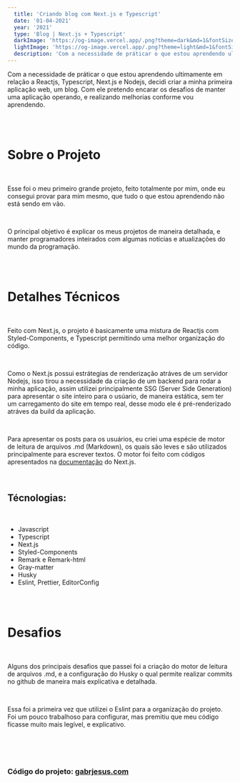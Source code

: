 ```yaml
---
  title: 'Criando blog com Next.js e Typescript'
  date: '01-04-2021'
  year: '2021'
  type: 'Blog | Next.js + Typescript'
  darkImage: 'https://og-image.vercel.app/.png?theme=dark&md=1&fontSize=125px&images=https%3A%2F%2Fassets.vercel.com%2Fimage%2Fupload%2Ffront%2Fassets%2Fdesign%2Fnextjs-white-logo.svg&images=https%3A%2F%2Fcdn.worldvectorlogo.com%2Flogos%2Ftypescript.svg'
  lightImage: 'https://og-image.vercel.app/.png?theme=light&md=1&fontSize=100px&images=https%3A%2F%2Fassets.vercel.com%2Fimage%2Fupload%2Ffront%2Fassets%2Fdesign%2Fnextjs-black-logo.svg&images=https%3A%2F%2Fcdn.jsdelivr.net%2Fgh%2Fremojansen%2Flogo.ts%40master%2Fts.svg'
  description: 'Com a necessidade de práticar o que estou aprendendo ultimamente em relação a Reactjs, Typescript, Next.js e Nodejs, decidi criar a minha primeira aplicação web, um blog.'
---
```


Com a necessidade de práticar o que estou aprendendo ultimamente em relação a Reactjs, Typescript, Next.js e Nodejs, decidi criar a minha primeira aplicação web, um blog. Com ele pretendo encarar os desafios de manter uma aplicação operando, e realizando melhorias conforme vou aprendendo.

<br />
<br />

# Sobre o Projeto

<br />

Esse foi o meu primeiro grande projeto, feito totalmente por mim, onde eu consegui provar para mim mesmo, que tudo o que estou aprendendo não está sendo em vão.

<br />

O principal objetivo é explicar os meus projetos de maneira detalhada, e manter programadores inteirados com algumas notícias e atualizações do mundo da programação.

<br />
<br />

# Detalhes Técnicos

<br />

Feito com Next.js, o projeto é basicamente uma mistura de Reactjs com Styled-Components, e Typescript permitindo uma melhor organização do código.

<br />

Como o Next.js possui estrátegias de renderização atráves de um servidor Nodejs, isso tirou a necessidade da criação de um backend para rodar a minha aplicação, assim utilizei principalmente SSG (Server Side Generation) para apresentar o site inteiro para o usúario, de maneira estática, sem ter um carregamento do site em tempo real, desse modo ele é pré-renderizado atráves da build da aplicação.

<br />

Para apresentar os posts para os usuários, eu criei uma espécie de motor de leitura de arquivos .md (Markdown), os quais são leves e são utilizados principalmente para escrever textos. O motor foi feito com códigos apresentados na <a target="_blank" rel="noopener oreferrer" href="https://nextjs.org/learn/basics/create-nextjs-app">documentação</a> do Next.js.

<br />

## Técnologias:

<br />

- Javascript
- Typescript
- Next.js
- Styled-Components
- Remark e Remark-html
- Gray-matter
- Husky
- Eslint, Prettier, EditorConfig

<br />
<br />

# Desafios

<br />

Alguns dos principais desafios que passei foi a criação do motor de leitura de arquivos .md, e a configuração do Husky o qual permite realizar commits no github de maneira mais explicativa e detalhada.

<br />

Essa foi a primeira vez que utilizei o Eslint para a organização do projeto. Foi um pouco trabalhoso para configurar, mas premitiu que meu código ficasse muito mais legível, e explicativo.

<br />
<br />
<br />

### Código do projeto: <a target="_blank" rel="noopener oreferrer" href="https://github.com/Gabriel-J3sus/gabrieljesus.com"> gabrjesus.com </a>

